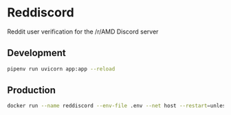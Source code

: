 
# Reddiscord

Reddit user verification for the /r/AMD Discord server

## Development

```bash
pipenv run uvicorn app:app --reload
```

## Production

```bash
docker run --name reddiscord --env-file .env --net host --restart=unless-stopped -p 8000:8000 reddiscord
```
